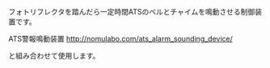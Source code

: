 フォトリフレクタを踏んだら一定時間ATSのベルとチャイムを鳴動させる制御装置です。

ATS警報鳴動装置
http://nomulabo.com/ats_alarm_sounding_device/

と組み合わせて使用します。
